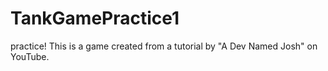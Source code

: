 # TankGamePractice1

practice!
This is a game created from a tutorial by "A Dev Named Josh" on YouTube.
